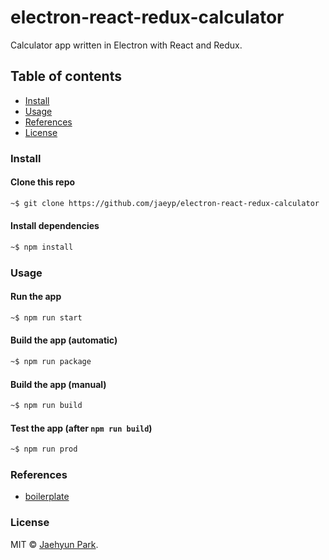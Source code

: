 # electron-react-redux-calculator
Calculator app written in Electron with React and Redux.

## Table of contents

* [Install](#install)
* [Usage](#usage)
* [References](#references)
* [License](#license)

### Install

#### Clone this repo

```bash
~$ git clone https://github.com/jaeyp/electron-react-redux-calculator
```

#### Install dependencies

```bash
~$ npm install
```

### Usage

#### Run the app

```bash
~$ npm run start
```

#### Build the app (automatic)

```bash
~$ npm run package
```

#### Build the app (manual)

```bash
~$ npm run build
```

#### Test the app (after `npm run build`)

```bash
~$ npm run prod
```

### References
* [boilerplate](https://github.com/jaeyp/electron-react-redux-sass-webpack-boilerplate)  

### License

MIT © [Jaehyun Park](https://portfolio.jaeyp.xyz).
